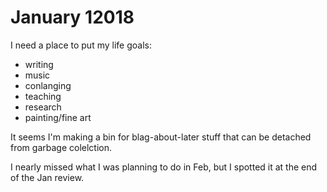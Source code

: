 # January 12018

I need a place to put my life goals:
  * writing
  * music
  * conlanging
  * teaching
  * research
  * painting/fine art

It seems I'm making a bin for blag-about-later stuff that can be detached from garbage colelction.

I nearly missed what I was planning to do in Feb, but I spotted it at the end of the Jan review.